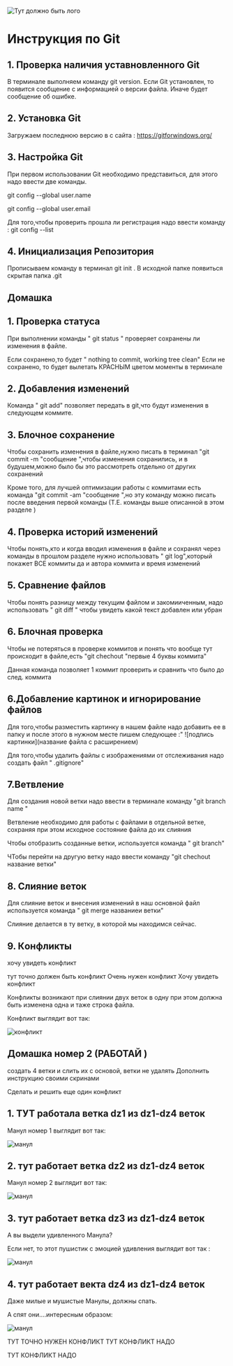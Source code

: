 ![Тут должно быть лого](log.jpg)

# Инструкция по Git
## 1. Проверка наличия уставновленного  Git

В терминале выполняем команду git version.
Если Git установлен, то появится сообщение  с информацией о версии файла.
Иначе будет сообщение об ошибке.


##  2. Установка Git

Загружаем последнюю версию в с сайта :  https://gitforwindows.org/

## 3. Настройка  Git

При первом использовании Git необходимо представиться, для этого надо ввести  две команды.

git config --global user.name 

git config --global user.email

Для того,чтобы проверить прошла ли регистрация надо ввести команду : git config --list

## 4.  Инициализация  Репозитория 

 Прописываем команду в терминал  git init .
 В исходной папке появиться скрытая папка .git


## Домашка

## 1. Проверка статуса 

При выполнении команды " git status " проверяет  сохранены ли изменения в файле.

Если сохранено,то будет " nothing to commit, working tree clean"
Если не сохранено, то будет вылетать КРАСНЫМ цветом моменты в терминале

## 2.  Добавления изменений 

Команда " git add" позволяет  передать в git,что будут изменения в следующем коммите.


## 3. Блочное сохранение

Чтобы сохранить изменения в файле,нужно писать в терминал "git commit -m "сообщение ",чтобы изменения сохранились, и в будушем,можно было бы это рассмотреть отдельно от других сохранений 

Кроме того, для лучшей оптимизации работы с коммитами есть команда "git commit -am "сообщение ",но эту команду можно писать после введения первой команды (Т.Е. команды выше описанной в этом разделе )

## 4.  Проверка  историй изменений

Чтобы понять,кто и когда вводил изменения в файле и сохранял через команды в прошлом разделе нужно использовать " git log",который покажет ВСЕ коммиты да и автора коммита и время изменений

## 5. Сравнение файлов

Чтобы понять разницу между текущим файлом и закомииченным, надо использовать " git diff " чтобы увидеть  какой текст добавлен или убран 

## 6. Блочная проверка  

Чтобы не потеряться в проверке коммитов и понять что вообще тут происходит в файле,есть "git chechout "первые 4 буквы коммита"

Данная команда позволяет 1 коммит проверить и сравнить что было  до след. коммита



## 6.Добавление картинок и игнорирование файлов 

Для того,чтобы разместить картинку в нашем файле надо добавить ее в папку и после этого в нужном месте пишем следующее :" ![подпись картинки](название файла с расширением)

Для того,чтобы удалить файлы с изображениями от отслеживания  надо создать файл " .gitignore"

## 7.Ветвление 

Для создания новой ветки надо ввести в терминале  команду "git branch  name "

 Ветвление необходимо для работы с файлами  в отдельной ветке,  сохраняя при этом  исходное состояние файла  до их слияния 

 Чтобы отобразить созданные ветки, используется команда " git branch"

 ЧТобы перейти на другую ветку надо ввести команду "git chechout название ветки"

 ## 8. Слияние веток

 Для слияние веток и внесения изменений  в наш основной файл   используется команда  " git merge названиеи ветки"
 
 Слияние делается в ту ветку, в которой мы находимся сейчас. 

 ## 9. Кoнфликты 

хочу увидеть конфликт 

тут точно  должен быть конфликт
Очень нужен конфликт 
Хочу увидеть конфликт 

Конфликты возникают при слиянии двух веток в одну при этом должна быть изменена одна и таже строка файла.

Конфликт выглядит вот так:

![конфликт](fail.png)

## Домашка  номер 2 (РАБОТАЙ )

создать 4 ветки и слить их с основой, ветки не удалять 
Дополнить инструкцию своими скринами 

Сделать и решить еще один конфликт 


## 1. ТУТ работала ветка dz1  из dz1-dz4 веток

Манул номер 1 выглядит вот так:

![манул](manul1.jpg)


## 2. тут работает ветка dz2 из dz1-dz4 веток

Манул номер 2 выглядит вот так:

![манул](manul2.jpg)

## 3. тут работает ветка dz3 из dz1-dz4 веток

А вы выдели удивленного Манула?

Если нет, то этот пушистик с эмоцией удивления выглядит вот так :

![манул](manul3.jpg)


## 4. тут работает векта dz4 из dz1-dz4 веток

Даже милые и мушистые Манулы, должны спать.

А спят они....интересным образом:

![манул](manul4.jpg)




ТУТ ТОЧНО НУЖЕН КОНФЛИКТ
ТУТ КОНФЛИКТ НАДО

ТУТ КОНФЛИКТ НАДО
